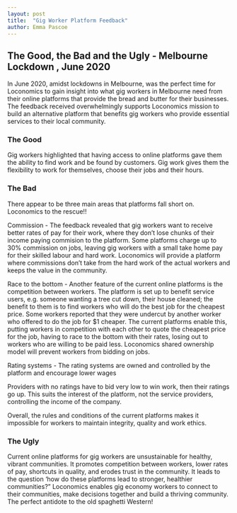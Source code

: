 ```yaml
---
layout: post
title:  "Gig Worker Platform Feedback"
author: Emma Pascoe
---
```


## The Good, the Bad and the Ugly - Melbourne Lockdown , June 2020

In June 2020, amidst lockdowns in Melbourne, was the perfect time for Loconomics to gain insight into what gig workers in Melbourne need from their online platforms that provide the bread and butter for their businesses. The feedback received overwhelmingly supports Loconomics mission to build an alternative platform that benefits gig workers who provide essential services to their local community. 

### The Good

Gig workers highlighted that having access to online platforms gave them the ability to find work and be found by customers. Gig work gives them the flexibility to work for themselves, choose their jobs and their hours. 

### The Bad

There appear to be three main areas that platforms fall short on. Loconomics to the rescue!!

Commission - The feedback revealed that gig workers want to receive better rates of pay for their work, where they don’t lose chunks of their income paying commision to the platform. Some platforms charge up to 30% commission on jobs, leaving gig workers with a small take home pay for their skilled labour and hard work. Loconomics will provide a platform where commissions don’t take from the hard work of the actual workers and keeps the value in the community. 

Race to the bottom - Another feature of the current online platforms is the competition between workers. The platform is set up to benefit service users, e.g. someone wanting a tree cut down, their house cleaned; the benefit to them is to find workers who will do the best job for the cheapest price. Some workers reported that they were undercut by another worker who offered to do the job for $1 cheaper. The current platforms enable this, putting workers in competition with each other to quote the cheapest price for the job, having to race to the bottom with their rates, losing out to workers who are willing to be paid less. Loconomics shared ownership model will prevent workers from bidding on jobs. 

Rating systems - The rating systems are owned and controlled by the platform and encourage lower wages 

Providers with no ratings have to bid very low to win work, then their ratings go up. This suits the interest of the platform, not the service providers, controlling the income of the company. 

Overall, the rules and conditions of the current platforms makes it impossible for workers to maintain integrity, quality and work ethics.   

### The Ugly

Current online platforms for gig workers are unsustainable for healthy, vibrant communities. It promotes competition between workers, lower rates of pay, shortcuts in quality, and erodes trust in the community. It leads to the question ‘how do these platforms lead to stronger, healthier communities?” Loconomics enables gig economy workers to connect to their communities, make decisions together and build a thriving community. The perfect antidote to the old spaghetti Western!






